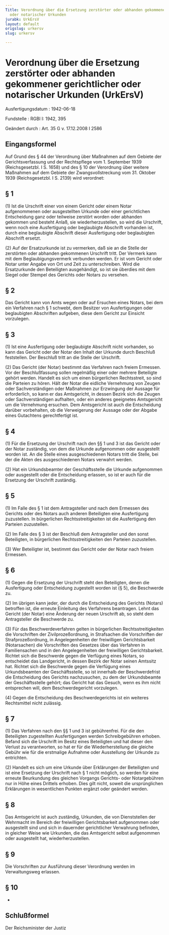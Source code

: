 ```yaml
---
Title: Verordnung über die Ersetzung zerstörter oder abhanden gekommener gerichtlicher
  oder notarischer Urkunden
jurabk: UrkErsV
layout: default
origslug: urkersv
slug: urkersv

---
```


# Verordnung über die Ersetzung zerstörter oder abhanden gekommener gerichtlicher oder notarischer Urkunden (UrkErsV)

Ausfertigungsdatum
:   1942-06-18

Fundstelle
:   RGBl I: 1942, 395

Geändert durch
:   Art. 35 G v. 17.12.2008 I 2586

## Eingangsformel

Auf Grund des § 44 der Verordnung über Maßnahmen auf dem Gebiete der
Gerichtsverfassung und der Rechtspflege vom 1. September 1939
(Reichsgesetzbl. I S. 1658) und des § 10 der Verordnung über weitere
Maßnahmen auf dem Gebiete der Zwangsvollstreckung vom 31. Oktober 1939
(Reichsgesetzbl. I S. 2139) wird verordnet:

## § 1

(1) Ist die Urschrift einer von einem Gericht oder einem Notar
aufgenommenen oder ausgestellten Urkunde oder einer gerichtlichen
Entscheidung ganz oder teilweise zerstört worden oder abhanden
gekommen und besteht Anlaß, sie wiederherzustellen, so wird die
Urschrift, wenn noch eine Ausfertigung oder beglaubigte Abschrift
vorhanden ist, durch eine beglaubigte Abschrift dieser Ausfertigung
oder beglaubigten Abschrift ersetzt.

(2) Auf der Ersatzurkunde ist zu vermerken, daß sie an die Stelle der
zerstörten oder abhanden gekommenen Urschrift tritt. Der Vermerk kann
mit dem Beglaubigungsvermerk verbunden werden. Er ist vom Gericht oder
Notar unter Angabe von Ort und Zeit zu unterschreiben. Wird die
Ersatzurkunde den Beteiligten ausgehändigt, so ist sie überdies mit
dem Siegel oder Stempel des Gerichts oder Notars zu versehen.

## § 2

Das Gericht kann von Amts wegen oder auf Ersuchen eines Notars, bei
dem ein Verfahren nach § 1 schwebt, dem Besitzer von Ausfertigungen
oder beglaubigten Abschriften aufgeben, diese dem Gericht zur Einsicht
vorzulegen.

## § 3

(1) Ist eine Ausfertigung oder beglaubigte Abschrift nicht vorhanden,
so kann das Gericht oder der Notar den Inhalt der Urkunde durch
Beschluß feststellen. Der Beschluß tritt an die Stelle der Urschrift.

(2) Das Gericht (der Notar) bestimmt das Verfahren nach freiem
Ermessen. Vor der Beschlußfassung sollen regelmäßig einer oder mehrere
Beteiligte gehört werden. Handelt es sich um einen bürgerlichen
Rechtsstreit, so sind die Parteien zu hören. Hält der Notar die
eidliche Vernehmung von Zeugen oder Sachverständigen oder Maßnahmen
zur Erzwingung der Aussage für erforderlich, so kann er das
Amtsgericht, in dessen Bezirk sich die Zeugen oder Sachverständigen
aufhalten, oder ein anderes geeignetes Amtsgericht um die Vernehmung
ersuchen. Dem Amtsgericht ist auch die Entscheidung darüber
vorbehalten, ob die Verweigerung der Aussage oder der Abgabe eines
Gutachtens gerechtfertigt ist.

## § 4

(1) Für die Ersetzung der Urschrift nach den §§ 1 und 3 ist das
Gericht oder der Notar zuständig, von dem die Urkunde aufgenommen oder
ausgestellt worden ist. An die Stelle eines ausgeschiedenen Notars
tritt die Stelle, bei der die Akten des ausgeschiedenen Notars
verwahrt werden.

(2) Hat ein Urkundsbeamter der Geschäftsstelle die Urkunde aufgenommen
oder ausgestellt oder die Entscheidung erlassen, so ist er auch für
die Ersetzung der Urschrift zuständig.

## § 5

(1) Im Falle des § 1 ist dem Antragsteller und nach dem Ermessen des
Gerichts oder des Notars auch anderen Beteiligten eine Ausfertigung
zuzustellen. In bürgerlichen Rechtsstreitigkeiten ist die Ausfertigung
den Parteien zuzustellen.

(2) Im Falle des § 3 ist der Beschluß dem Antragsteller und den sonst
Beteiligten, in bürgerlichen Rechtsstreitigkeiten den Parteien
zuzustellen.

(3) Wer Beteiligter ist, bestimmt das Gericht oder der Notar nach
freiem Ermessen.

## § 6

(1) Gegen die Ersetzung der Urschrift steht den Beteiligten, denen die
Ausfertigung oder Entscheidung zugestellt worden ist (§ 5), die
Beschwerde zu.

(2) Im übrigen kann jeder, der durch die Entscheidung des Gerichts
(Notars) betroffen ist, die erneute Einleitung des Verfahrens
beantragen. Lehnt das Gericht (der Notar) eine Änderung der neuen
Urschrift ab, so steht dem Antragsteller die Beschwerde zu.

(3) Für das Beschwerdeverfahren gelten in bürgerlichen
Rechtsstreitigkeiten die Vorschriften der Zivilprozeßordnung, in
Strafsachen die Vorschriften der Strafprozeßordnung, in
Angelegenheiten der freiwilligen Gerichtsbarkeit (Notarsachen) die
Vorschriften des Gesetzes über das Verfahren in Familiensachen und in
den Angelegenheiten der freiwilligen Gerichtsbarkeit. Richtet sich die
Beschwerde gegen die Verfügung eines Notars, so entscheidet das
Landgericht, in dessen Bezirk der Notar seinen Amtssitz hat. Richtet
sich die Beschwerde gegen die Verfügung eines Urkundsbeamten der
Geschäftsstelle, so ist innerhalb der Beschwerdefrist die Entscheidung
des Gerichts nachzusuchen, zu dem der Urkundsbeamte der
Geschäftsstelle gehört; das Gericht hat das Gesuch, wenn es ihm nicht
entsprechen will, dem Beschwerdegericht vorzulegen.

(4) Gegen die Entscheidung des Beschwerdegerichts ist ein weiteres
Rechtsmittel nicht zulässig.

## § 7

(1) Das Verfahren nach den §§ 1 und 3 ist gebührenfrei. Für die den
Beteiligten zugestellten Ausfertigungen werden Schreibgebühren
erhoben. Befand sich die Urschrift im Besitz eines Beteiligten und hat
dieser den Verlust zu verantworten, so hat er für die
Wiederherstellung die gleiche Gebühr wie für die erstmalige Aufnahme
oder Ausstellung der Urkunde zu entrichten.

(2) Handelt es sich um eine Urkunde über Erklärungen der Beteiligten
und ist eine Ersetzung der Urschrift nach § 1 nicht möglich, so werden
für eine erneute Beurkundung des gleichen Vorgangs Gerichts- oder
Notargebühren nur in Höhe eines Drittels erhoben. Dies gilt nicht,
soweit die ursprünglichen Erklärungen in wesentlichen Punkten ergänzt
oder geändert werden.

## § 8

Das Amtsgericht ist auch zuständig, Urkunden, die von Dienststellen
der Wehrmacht im Bereich der freiwilligen Gerichtsbarkeit aufgenommen
oder ausgestellt sind und sich in dauernder gerichtlicher Verwahrung
befinden, in gleicher Weise wie Urkunden, die das Amtsgericht selbst
aufgenommen oder ausgestellt hat, wiederherzustellen.

## § 9

Die Vorschriften zur Ausführung dieser Verordnung werden im
Verwaltungsweg erlassen.

## § 10

-

## Schlußformel

Der Reichsminister der Justiz

